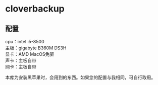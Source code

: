 # cloverbackup

## 配置

cpu：intel i5-8500  
主板：gigabyte B360M DS3H  
显卡：AMD MacOS免驱  
声卡：主板自带  
网卡：主板自带  

本库为安装黑苹果时，会用到的东西。如果您的配置与我相同，可自行取用。
